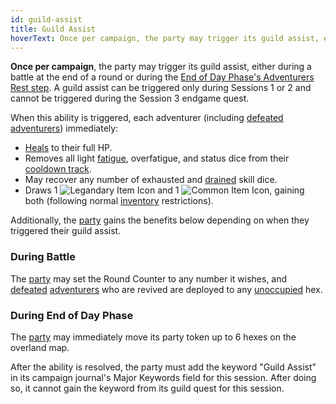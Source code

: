 ```yaml
---
id: guild-assist
title: Guild Assist
hoverText: Once per campaign, the party may trigger its guild assist, either during a battle at the end of a round or during the End of Day Phase's Adventurers Rest step. A guild assist can be triggered only during Sessions 1 or 2 and cannot be triggered during the Session 3 endgame quest.
---
```


**Once per campaign**, the party may trigger its guild assist, either during a battle at the end of a round or during the [End of Day Phase's Adventurers Rest step](/docs/day/end-of-day-phase). A guild assist can be triggered only during Sessions 1 or 2 and cannot be triggered during the Session 3 endgame quest.

When this ability is triggered, each adventurer (including [defeated](/docs/glossary/defeated) [adventurers](/docs/glossary/adventurer)) immediately:

- [Heals](/docs/glossary/healing) to their full HP.
- Removes all light [fatigue](/docs/glossary/fatigue), overfatigue, and status dice from their [cooldown track](/docs/glossary/cooldown-track).
- May recover any number of exhausted and [drained](/docs/glossary/drained) skill dice.
- Draws 1 <img src="/icons/legendary-item.svg" alt="Legandary Item Icon" class="icon-svg" /> and 1 <img src="/icons/common-item.svg" alt="Common Item Icon" class="icon-svg" />, gaining both (following normal [inventory](/docs/items/inventory) restrictions).

Additionally, the [party](/docs/glossary/party) gains the benefits below depending on when they triggered their guild assist.

### During Battle

The [party](/docs/glossary/party) may set the Round Counter to any number it wishes, and [defeated](/docs/glossary/defeated) [adventurers](/docs/glossary/adventurer) who are revived are deployed to any [unoccupied](/docs/glossary/occupied) hex.

### During End of Day Phase

The [party](/docs/glossary/party) may immediately move its party token up to 6 hexes on the overland map.

After the ability is resolved, the party must add the keyword "Guild Assist" in its campaign journal's Major Keywords field for this session. After doing so, it cannot gain the keyword from its guild quest for this session.

